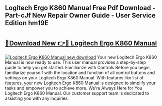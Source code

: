 ## Logitech Ergo K860 Manual Free Pdf Download - Part-cJf New Repair Owner Guide - User Service Edition hm19E

# <h2><a href="http://bc21446.oget.top/?id=Logitech+Ergo+K860+Manual">🔗Download New 👉🔴 Logitech Ergo K860 Manual</a></h2>

[![Logitech Ergo K860 Manual new download](https://i.imgur.com/5g1atiW.png)](http://bc21446.oget.top/?id=Logitech+Ergo+K860+Manual)
Your new Logitech Ergo K860 Manual is now ready to use. This user manual provides a step-by-step guide to help you get started. Familiarize with Controls Before you begin, familiarize yourself with the location and function of all control buttons and settings on your Logitech Ergo K860 Manual. With features like list of features, your new Logitech Ergo K860 Manual is designed to simplify your tasks and empower you to achieve more. We're Always Here for You Logitech Ergo K860 Manual. Our customer support team is dedicated to assisting you with any inquiries.
